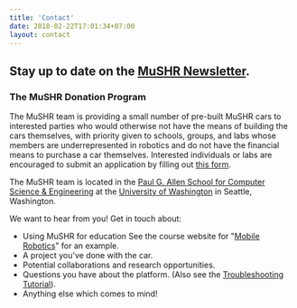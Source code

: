 ```yaml
---
title: 'Contact'
date: 2018-02-22T17:01:34+07:00
layout: contact
---
```


## Stay up to date on the [MuSHR Newsletter](https://tinyletter.com/mushr).
### The MuSHR Donation Program
The MuSHR team is providing a small number of pre-built MuSHR cars to interested parties who would otherwise not have the means of building the cars themselves, with priority given to schools, groups, and labs whose members are underrepresented in robotics and do not have the financial means to purchase a car themselves. Interested individuals or labs are encouraged to submit an application by filling out [this form](https://docs.google.com/forms/d/e/1FAIpQLScbVyCpDHmz1bqI0ree4NnkmoKmI_iPgE4riFFmsHYKEC0vCA/viewform?usp=sf_link).

The MuSHR team is located in the [Paul G. Allen School for Computer Science & Engineering](https://www.cs.washington.edu/about_us/) at the [University of Washington](https://www.washington.edu/) in Seattle, Washington. 

We want to hear from you! Get in touch about:

* Using MuSHR for education See the course website for "[Mobile Robotics](https://courses.cs.washington.edu/courses/cse490r/19sp/)" for an example.
* A project you've done with the car.
* Potential collaborations and research opportunities.
* Questions you have about the platform. (Also see the [Troubleshooting Tutorial](/tutorials/workflow)).
* Anything else which comes to mind!